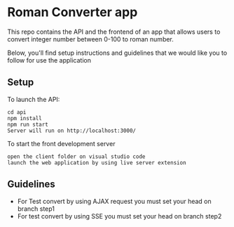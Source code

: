 # Roman Converter app

This repo contains the API and the frontend of an app that
allows users to convert integer number between 0-100 to roman number.


Below, you'll find setup instructions and guidelines that we would
like you to follow for use the application

## Setup

To launch the API:

```
cd api
npm install
npm run start
Server will run on http://localhost:3000/
```

To start the front development server

```
open the client folder on visual studio code
launch the web application by using live server extension
```

## Guidelines

- For Test convert by using AJAX request you must set your head on branch step1
- For test convert by using SSE you must set your head on branch step2
